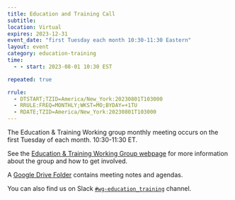 ```yaml
---
title: Education and Training Call
subtitle:
location: Virtual
expires: 2023-12-31
event_date: "first Tuesday each month 10:30-11:30 Eastern"
layout: event
category: education-training
time:
  - - start: 2023-08-01 10:30 EST

repeated: true

rrule:
  - DTSTART;TZID=America/New_York:20230801T103000
  - RRULE:FREQ=MONTHLY;WKST=MO;BYDAY=+1TU  
  - RDATE;TZID=America/New_York:20230801T103000
---
```


The Education & Training Working group monthly meeting occurs on the first Tuesday of each month. 10:30-11:30 ET.

See the [Education & Training Working Group webpage](https://us-rse.org/wg/education_training/) for more
information about the group and how to get involved.

A [Google Drive Folder](https://drive.google.com/drive/u/1/folders/1mwnSDKh57I5MA9lk2DhRVxhjNc76wDXT) contains meeting notes and agendas.

You can also find us on Slack [`#wg-education_training`](https://usrse.slack.com/archives/C03QV5PFCKA) channel.
